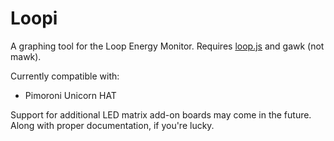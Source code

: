 Loopi
=====

A graphing tool for the Loop Energy Monitor. Requires [loop.js](https://github.com/marcosscriven/loop)
and gawk (not mawk).

Currently compatible with:
* Pimoroni Unicorn HAT

Support for additional LED matrix add-on boards may come in the future. Along with proper
documentation, if you're lucky.
